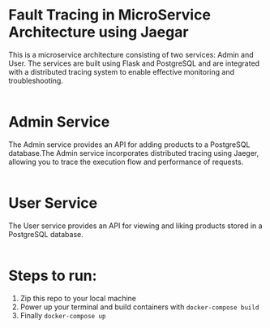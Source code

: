 # Fault Tracing in MicroService Architecture using Jaegar

This is a microservice architecture consisting of two services: Admin and User. The services are built using Flask and PostgreSQL and are integrated with a distributed tracing system to enable effective monitoring and troubleshooting.
<br />
<br />

# Admin Service

The Admin service provides an API for adding products to a PostgreSQL database.The Admin service incorporates distributed tracing using Jaeger, allowing you to trace the execution flow and performance of requests.
<br />
<br />

# User Service
The User service provides an API for viewing and liking products stored in a PostgreSQL database. 
<br />
<br />

# Steps to run:
1. Zip this repo to your local machine
2. Power up your terminal and build containers with `docker-compose build`
3. Finally `docker-compose up`